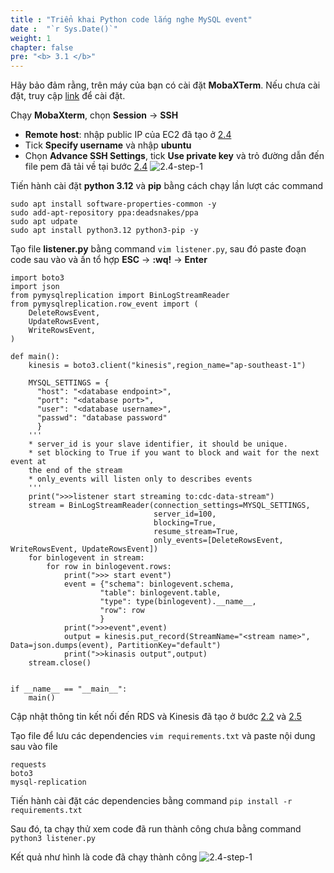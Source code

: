 ```yaml
---
title : "Triển khai Python code lắng nghe MySQL event"
date :  "`r Sys.Date()`" 
weight: 1
chapter: false
pre: "<b> 3.1 </b>"
---
```


Hãy bảo đảm rằng, trên máy của bạn có cài đặt **MobaXTerm**. Nếu chưa cài đặt, truy cập [link](https://mobaxterm.mobatek.net/) để cài đặt.

Chạy **MobaXterm**, chọn **Session** -> **SSH**
- **Remote host**: nhập public IP của EC2 đã tạo ở [2.4](/2-prepare/2.4-createec2/)
- Tick **Specify username** và nhập **ubuntu**
- Chọn **Advance SSH Settings**, tick **Use private key** và trỏ đường dẫn đến file pem đã tải về tại bước [2.4](/2-prepare/2.4-createec2/)
![2.4-step-1](../../../images/deploy-1.png)

Tiến hành cài đặt **python 3.12** và **pip** bằng cách chạy lần lượt các command
```
sudo apt install software-properties-common -y
sudo add-apt-repository ppa:deadsnakes/ppa
sudo apt udpate
sudo apt install python3.12 python3-pip -y
```

Tạo file **listener.py** bằng command `vim listener.py`, sau đó paste đoạn code sau vào và ấn tổ hợp **ESC** -> **:wq!** -> **Enter**
```
import boto3
import json
from pymysqlreplication import BinLogStreamReader
from pymysqlreplication.row_event import (
    DeleteRowsEvent,
    UpdateRowsEvent,
    WriteRowsEvent,
)

def main():
    kinesis = boto3.client("kinesis",region_name="ap-southeast-1")
    
    MYSQL_SETTINGS = {
      "host": "<database endpoint>",
      "port": "<database port>",
      "user": "<database username>",
      "passwd": "database password" 
      }
    '''
    * server_id is your slave identifier, it should be unique.
    * set blocking to True if you want to block and wait for the next event at
    the end of the stream
    * only_events will listen only to describes events 
    '''
    print(">>>listener start streaming to:cdc-data-stream")
    stream = BinLogStreamReader(connection_settings=MYSQL_SETTINGS,
                                server_id=100,
                                blocking=True,
                                resume_stream=True,
                                only_events=[DeleteRowsEvent, WriteRowsEvent, UpdateRowsEvent])
    for binlogevent in stream:
        for row in binlogevent.rows:
            print(">>> start event")
            event = {"schema": binlogevent.schema,
                    "table": binlogevent.table,
                    "type": type(binlogevent).__name__,
                    "row": row
                    }
            print(">>>event",event)
            output = kinesis.put_record(StreamName="<stream name>", Data=json.dumps(event), PartitionKey="default")
            print(">>kinasis output",output)
    stream.close()


if __name__ == "__main__":
    main()
```
Cập nhật thông tin kết nối đến RDS và Kinesis đã tạo ở bước  [2.2](/2-prepare/2.2-createrds/) và [2.5](/2-prepare/2.5-createkinesisdatastream/)

Tạo file để lưu các dependencies `vim requirements.txt` và paste nội dung sau vào file
```
requests
boto3
mysql-replication
```

Tiến hành cài đặt các dependencies bằng command `pip install -r requirements.txt`

Sau đó, ta chạy thử xem code đã run thành công chưa bằng command `python3 listener.py`

Kết quả như hình là code đã chạy thành công
![2.4-step-1](../../../images/deploy-2.png)

